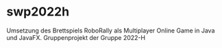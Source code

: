 # swp2022h
Umsetzung des Brettspiels RoboRally als Multiplayer Online Game in Java und JavaFX. Gruppenprojekt der Gruppe 2022-H
